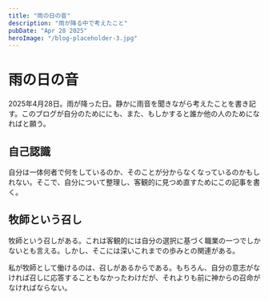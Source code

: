 ```yaml
---
title: "雨の日の音"
description: "雨が降る中で考えたこと"
pubDate: "Apr 28 2025"
heroImage: "/blog-placeholder-3.jpg"
---
```


# 雨の日の音

2025年4月28日。雨が降った日。静かに雨音を聞きながら考えたことを書き記す。このブログが自分のためににも、また、もしかすると誰か他の人のためになればと願う。

## 自己認識

自分は一体何者で何をしているのか、そのことが分からなくなっているのかもしれない。そこで、自分について整理し、客観的に見つめ直すためにこの記事を書く。

## 牧師という召し

牧師という召しがある。これは客観的には自分の選択に基づく職業の一つでしかないとも言える。しかし、そこには深いこれまでの歩みとの関連がある。

私が牧師として働けるのは、召しがあるからである。もちろん、自分の意志がなければ召しに応答することもなかったわけだが、それよりも前に神からの召命がなければならない。
